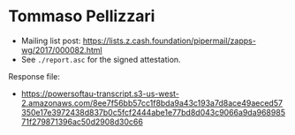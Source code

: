 # Tommaso Pellizzari

* Mailing list post: <https://lists.z.cash.foundation/pipermail/zapps-wg/2017/000082.html>
* See `./report.asc` for the signed attestation.

Response file:

* https://powersoftau-transcript.s3-us-west-2.amazonaws.com/8ee7f56bb57cc1f8bda9a43c193a7d8ace49aeced57350e17e3972438d837b0c5fcf2444abe1e77bd8d043c9066a9da96898571f279871396ac50d2908d30c66
